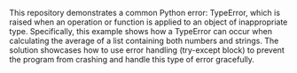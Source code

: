 This repository demonstrates a common Python error: TypeError, which is raised when an operation or function is applied to an object of inappropriate type.  Specifically, this example shows how a TypeError can occur when calculating the average of a list containing both numbers and strings.  The solution showcases how to use error handling (try-except block) to prevent the program from crashing and handle this type of error gracefully. 